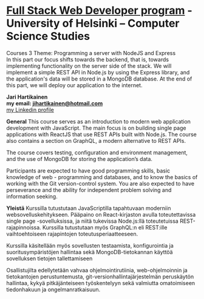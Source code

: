 # [Full Stack Web Developer program](https://fullstackopen.com) - University of Helsinki – Computer Science Studies

Courses 3 Theme: Programming a server with NodeJS and Express <br />
In this part our focus shifts towards the backend, that is, towards implementing functionality on the server side of the stack. We will implement a simple REST API in Node.js by using the Express library, and the application's data will be stored in a MongoDB database. At the end of this part, we will deploy our application to the internet.


**Jari Hartikainen** <br />
**my email: jihartikainen@hotmail.com** <br />
[my Linkedin profile](https://www.linkedin.com/in/jari-hartikainen/)

**General**
This course serves as an introduction to modern web application development with JavaScript. The main focus is on building single page applications with ReactJS that use REST APIs built with Node.js. The course also contains a section on GraphQL, a modern alternative to REST APIs.

The course covers testing, configuration and environment management, and the use of MongoDB for storing the application’s data.

Participants are expected to have good programming skills, basic knowledge of web - programming and databases, and to know the basics of working with the Git version-control system. You are also expected to have perseverance and the ability for independent problem solving and information seeking.

**Yleistä**
Kurssilla tutustutaan JavaScriptilla tapahtuvaan moderniin websovelluskehitykseen.
Pääpaino on React-kirjaston avulla toteutettavissa single page -sovelluksissa, ja niitä tukevissa Node.js:llä toteutetuissa REST-rajapinnoissa. Kurssilla tutustutaan myös GraphQL:n eli REST:ille vaihtoehtoiseen rajapintojen toteutusperiaatteeseen.

Kurssilla käsitellään myös sovellusten testaamista, konfigurointia ja suoritusympäristöjen hallintaa sekä MongoDB-tietokannan käyttöä sovelluksen tietojen tallettamiseen

Osallistujilta edellytetään vahvaa ohjelmointirutiinia, web-ohjelmoinnin ja tietokantojen perustuntemusta, git-versionhallintajärjestelmän peruskäytön hallintaa, kykyä pitkäjänteiseen työskentelyyn sekä valmiutta omatoimiseen tiedonhakuun ja ongelmanratkaisuun.

